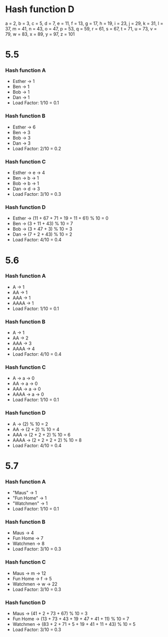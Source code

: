 # Hash function D

a = 2, b = 3, c = 5, d = 7, e = 11, f = 13, g = 17, h = 19, i = 23, j = 29, k = 31, l = 37, m = 41, n = 43, o = 47, p = 53, q = 59, r = 61, s = 67, t = 71, u = 73, v = 79, w = 83, x = 89, y = 97, z = 101


# 5.5
### Hash function A
- Esther → 1
- Ben → 1
- Bob → 1
- Dan → 1
- Load Factor: 1/10 = 0.1

### Hash function B
- Esther → 6
- Ben → 3
- Bob → 3
- Dan → 3
- Load Factor: 2/10 = 0.2

### Hash function C
- Esther → e → 4
- Ben → b → 1
- Bob → b → 1
- Dan → d → 3
- Load Factor: 3/10 = 0.3

### Hash function D
- Esther → (11 + 67 + 71 + 19 + 11 + 61) % 10 = 0
- Ben → (3 + 11 + 43) % 10 = 7
- Bob → (3 + 47 + 3) % 10 = 3
- Dan → (7 + 2 + 43) % 10 = 2
- Load Factor: 4/10 = 0.4


# 5.6
### Hash function A
- A → 1
- AA → 1
- AAA → 1
- AAAA → 1
- Load Factor: 1/10 = 0.1

### Hash function B
- A → 1
- AA → 2
- AAA → 3
- AAAA → 4
- Load Factor: 4/10 = 0.4

### Hash function C
- A → a → 0
- AA → a → 0
- AAA → a → 0
- AAAA → a → 0
- Load Factor: 1/10 = 0.1

### Hash function D
- A → (2) % 10 = 2
- AA → (2 + 2) % 10 = 4
- AAA → (2 + 2 + 2) % 10 = 6
- AAAA → (2 + 2 + 2 + 2) % 10 = 8
- Load Factor: 4/10 = 0.4


# 5.7
### Hash function A
- "Maus" → 1
- "Fun Home" → 1
- "Watchmen" → 1
- Load Factor: 1/10 = 0.1

### Hash function B
- Maus → 4
- Fun Home → 7
- Watchmen → 8
- Load Factor: 3/10 = 0.3

### Hash function C
- Maus → m → 12
- Fun Home → f → 5
- Watchmen → w → 22
- Load Factor: 3/10 = 0.3

### Hash function D
- Maus → (41 + 2 + 73 + 67) % 10 = 3
- Fun Home → (13 + 73 + 43 + 19 + 47 + 41 + 11) % 10 = 7
- Watchmen → (83 + 2 + 71 + 5 + 19 + 41 + 11 + 43) % 10 = 5
- Load Factor: 3/10 = 0.3
